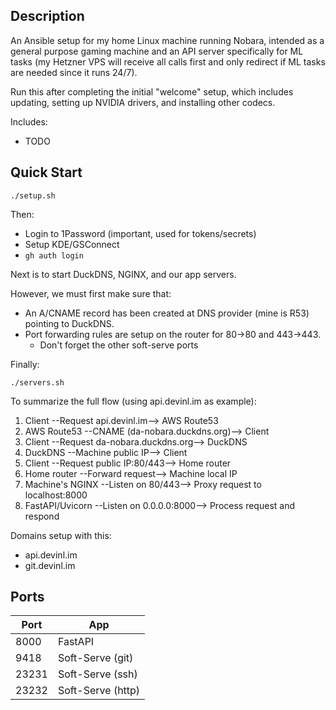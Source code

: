 ## Description

An Ansible setup for my home Linux machine running Nobara, intended as a general purpose gaming machine and an API server specifically for ML tasks (my Hetzner VPS will receive all calls first and only redirect if ML tasks are needed since it runs 24/7). 

Run this after completing the initial "welcome" setup, which includes updating, setting up NVIDIA drivers, and installing other codecs.

Includes: 

- TODO

## Quick Start

```
./setup.sh
```

Then: 

- Login to 1Password (important, used for tokens/secrets)
- Setup KDE/GSConnect
- `gh auth login`

Next is to start DuckDNS, NGINX, and our app servers. 

However, we must first make sure that:

- An A/CNAME record has been created at DNS provider (mine is R53) pointing to DuckDNS. 
- Port forwarding rules are setup on the router for 80->80 and 443->443.
    - Don't forget the other soft-serve ports

Finally:

```
./servers.sh
```

To summarize the full flow (using api.devinl.im as example): 

1. Client --Request api.devinl.im--> AWS Route53
2. AWS Route53 --CNAME (da-nobara.duckdns.org)--> Client
3. Client --Request da-nobara.duckdns.org--> DuckDNS
4. DuckDNS --Machine public IP--> Client
5. Client --Request public IP:80/443--> Home router
6. Home router --Forward request--> Machine local IP
7. Machine's NGINX --Listen on 80/443--> Proxy request to localhost:8000
8. FastAPI/Uvicorn --Listen on 0.0.0.0:8000--> Process request and respond

Domains setup with this:

- api.devinl.im
- git.devinl.im

## Ports

| Port  | App               |
| ----- | ----------------- |
| 8000  | FastAPI           |
| 9418  | Soft-Serve (git)  |
| 23231 | Soft-Serve (ssh)  |
| 23232 | Soft-Serve (http) |
